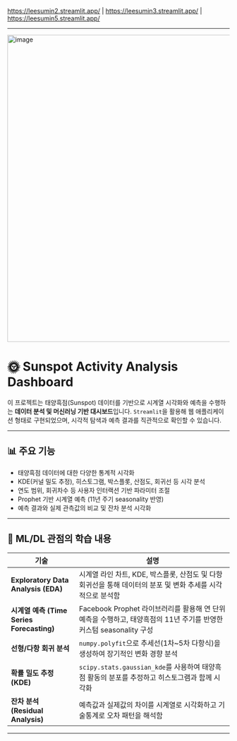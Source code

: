 
https://leesumin2.streamlit.app/ | 
https://leesumin3.streamlit.app/ |
https://leesumin5.streamlit.app/

---
<img width="1444" height="696" alt="image" src="https://github.com/user-attachments/assets/f27ccc6f-7688-4d79-a7e8-ef00cc0e0b7d" />


# 🌞 Sunspot Activity Analysis Dashboard

이 프로젝트는 태양흑점(Sunspot) 데이터를 기반으로 시계열 시각화와 예측을 수행하는 **데이터 분석 및 머신러닝 기반 대시보드**입니다. `Streamlit`을 활용해 웹 애플리케이션 형태로 구현되었으며, 시각적 탐색과 예측 결과를 직관적으로 확인할 수 있습니다.

---

## 📊 주요 기능

- 태양흑점 데이터에 대한 다양한 통계적 시각화
- KDE(커널 밀도 추정), 히스토그램, 박스플롯, 산점도, 회귀선 등 시각 분석
- 연도 범위, 회귀차수 등 사용자 인터랙션 기반 파라미터 조절
- Prophet 기반 시계열 예측 (11년 주기 seasonality 반영)
- 예측 결과와 실제 관측값의 비교 및 잔차 분석 시각화

---

## 🧠 ML/DL 관점의 학습 내용

| 기술 | 설명 |
|------|------|
| **Exploratory Data Analysis (EDA)** | 시계열 라인 차트, KDE, 박스플롯, 산점도 및 다항 회귀선을 통해 데이터의 분포 및 변화 추세를 시각적으로 분석함 |
| **시계열 예측 (Time Series Forecasting)** | Facebook Prophet 라이브러리를 활용해 연 단위 예측을 수행하고, 태양흑점의 11년 주기를 반영한 커스텀 seasonality 구성 |
| **선형/다항 회귀 분석** | `numpy.polyfit`으로 추세선(1차~5차 다항식)을 생성하여 장기적인 변화 경향 분석 |
| **확률 밀도 추정 (KDE)** | `scipy.stats.gaussian_kde`를 사용하여 태양흑점 활동의 분포를 추정하고 히스토그램과 함께 시각화 |
| **잔차 분석 (Residual Analysis)** | 예측값과 실제값의 차이를 시계열로 시각화하고 기술통계로 오차 패턴을 해석함 |

---
